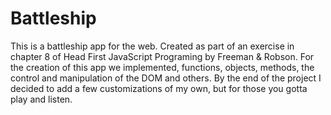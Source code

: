 # Battleship
This is a battleship app for the web. Created as part of an exercise in chapter 8 of Head First JavaScript Programing by Freeman & Robson.
For the creation of this app we implemented, functions, objects, methods, the control and manipulation of the DOM and others.
By the end of the project I decided to add a few customizations of my own, but for those you gotta play and listen.
